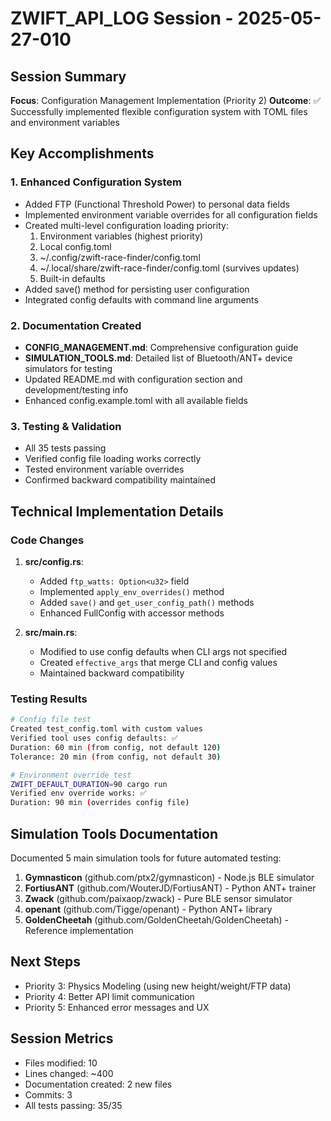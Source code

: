 # ZWIFT_API_LOG Session - 2025-05-27-010

## Session Summary
**Focus**: Configuration Management Implementation (Priority 2)
**Outcome**: ✅ Successfully implemented flexible configuration system with TOML files and environment variables

## Key Accomplishments

### 1. Enhanced Configuration System
- Added FTP (Functional Threshold Power) to personal data fields
- Implemented environment variable overrides for all configuration fields
- Created multi-level configuration loading priority:
  1. Environment variables (highest priority)
  2. Local config.toml
  3. ~/.config/zwift-race-finder/config.toml
  4. ~/.local/share/zwift-race-finder/config.toml (survives updates)
  5. Built-in defaults
- Added save() method for persisting user configuration
- Integrated config defaults with command line arguments

### 2. Documentation Created
- **CONFIG_MANAGEMENT.md**: Comprehensive configuration guide
- **SIMULATION_TOOLS.md**: Detailed list of Bluetooth/ANT+ device simulators for testing
- Updated README.md with configuration section and development/testing info
- Enhanced config.example.toml with all available fields

### 3. Testing & Validation
- All 35 tests passing
- Verified config file loading works correctly
- Tested environment variable overrides
- Confirmed backward compatibility maintained

## Technical Implementation Details

### Code Changes
1. **src/config.rs**:
   - Added `ftp_watts: Option<u32>` field
   - Implemented `apply_env_overrides()` method
   - Added `save()` and `get_user_config_path()` methods
   - Enhanced FullConfig with accessor methods

2. **src/main.rs**:
   - Modified to use config defaults when CLI args not specified
   - Created `effective_args` that merge CLI and config values
   - Maintained backward compatibility

### Testing Results
```bash
# Config file test
Created test_config.toml with custom values
Verified tool uses config defaults: ✅
Duration: 60 min (from config, not default 120)
Tolerance: 20 min (from config, not default 30)

# Environment override test
ZWIFT_DEFAULT_DURATION=90 cargo run
Verified env override works: ✅
Duration: 90 min (overrides config file)
```

## Simulation Tools Documentation

Documented 5 main simulation tools for future automated testing:
1. **Gymnasticon** (github.com/ptx2/gymnasticon) - Node.js BLE simulator
2. **FortiusANT** (github.com/WouterJD/FortiusANT) - Python ANT+ trainer
3. **Zwack** (github.com/paixaop/zwack) - Pure BLE sensor simulator
4. **openant** (github.com/Tigge/openant) - Python ANT+ library
5. **GoldenCheetah** (github.com/GoldenCheetah/GoldenCheetah) - Reference implementation

## Next Steps
- Priority 3: Physics Modeling (using new height/weight/FTP data)
- Priority 4: Better API limit communication
- Priority 5: Enhanced error messages and UX

## Session Metrics
- Files modified: 10
- Lines changed: ~400
- Documentation created: 2 new files
- Commits: 3
- All tests passing: 35/35